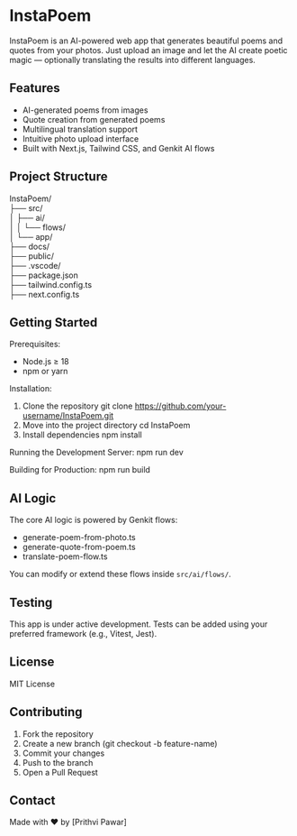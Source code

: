 InstaPoem
=========

InstaPoem is an AI-powered web app that generates beautiful poems and quotes from your photos. Just upload an image and let the AI create poetic magic — optionally translating the results into different languages.

Features
--------

- AI-generated poems from images
- Quote creation from generated poems
- Multilingual translation support
- Intuitive photo upload interface
- Built with Next.js, Tailwind CSS, and Genkit AI flows

Project Structure
-----------------

InstaPoem/<br>
├── src/<br>
│   ├── ai/                      
│   │   └── flows/               
│   └── app/                   
├── docs/                        
├── public/                      
├── .vscode/                     
├── package.json                 
├── tailwind.config.ts         
├── next.config.ts               

Getting Started
---------------

Prerequisites:
- Node.js ≥ 18
- npm or yarn

Installation:
1. Clone the repository
   git clone https://github.com/your-username/InstaPoem.git
2. Move into the project directory
   cd InstaPoem
3. Install dependencies
   npm install

Running the Development Server:
   npm run dev

Building for Production:
   npm run build

AI Logic
--------

The core AI logic is powered by Genkit flows:

- generate-poem-from-photo.ts
- generate-quote-from-poem.ts
- translate-poem-flow.ts

You can modify or extend these flows inside `src/ai/flows/`.

Testing
-------

This app is under active development. Tests can be added using your preferred framework (e.g., Vitest, Jest).

License
-------

MIT License

Contributing
------------

1. Fork the repository
2. Create a new branch (git checkout -b feature-name)
3. Commit your changes
4. Push to the branch
5. Open a Pull Request

Contact
-------

Made with ❤️ by [Prithvi Pawar]
